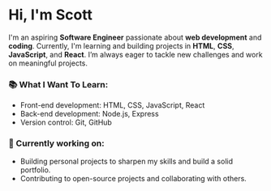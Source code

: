 # Hi, I'm Scott 

I'm an aspiring **Software Engineer** passionate about **web development** and **coding**. Currently, I'm learning and building projects in **HTML**, **CSS**, **JavaScript**, and **React**. I’m always eager to tackle new challenges and work on meaningful projects.

### 📚 What I Want To Learn:
- Front-end development: HTML, CSS, JavaScript, React
- Back-end development: Node.js, Express
- Version control: Git, GitHub

### 🚀 Currently working on:
- Building personal projects to sharpen my skills and build a solid portfolio.
- Contributing to open-source projects and collaborating with others.
